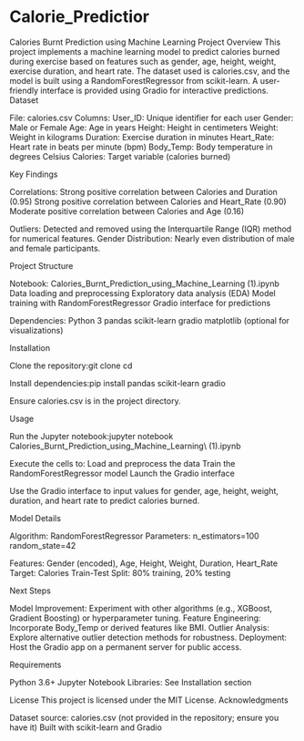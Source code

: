 # Calorie_Predictior
Calories Burnt Prediction using Machine Learning
Project Overview
This project implements a machine learning model to predict calories burned during exercise based on features such as gender, age, height, weight, exercise duration, and heart rate. The dataset used is calories.csv, and the model is built using a RandomForestRegressor from scikit-learn. A user-friendly interface is provided using Gradio for interactive predictions.
Dataset

File: calories.csv
Columns:
User_ID: Unique identifier for each user
Gender: Male or Female
Age: Age in years
Height: Height in centimeters
Weight: Weight in kilograms
Duration: Exercise duration in minutes
Heart_Rate: Heart rate in beats per minute (bpm)
Body_Temp: Body temperature in degrees Celsius
Calories: Target variable (calories burned)



Key Findings

Correlations:
Strong positive correlation between Calories and Duration (0.95)
Strong positive correlation between Calories and Heart_Rate (0.90)
Moderate positive correlation between Calories and Age (0.16)


Outliers: Detected and removed using the Interquartile Range (IQR) method for numerical features.
Gender Distribution: Nearly even distribution of male and female participants.

Project Structure

Notebook: Calories_Burnt_Prediction_using_Machine_Learning (1).ipynb
Data loading and preprocessing
Exploratory data analysis (EDA)
Model training with RandomForestRegressor
Gradio interface for predictions


Dependencies:
Python 3
pandas
scikit-learn
gradio
matplotlib (optional for visualizations)



Installation

Clone the repository:git clone <repository-url>
cd <repository-directory>


Install dependencies:pip install pandas scikit-learn gradio


Ensure calories.csv is in the project directory.

Usage

Run the Jupyter notebook:jupyter notebook Calories_Burnt_Prediction_using_Machine_Learning\ (1).ipynb


Execute the cells to:
Load and preprocess the data
Train the RandomForestRegressor model
Launch the Gradio interface


Use the Gradio interface to input values for gender, age, height, weight, duration, and heart rate to predict calories burned.

Model Details

Algorithm: RandomForestRegressor
Parameters:
n_estimators=100
random_state=42


Features: Gender (encoded), Age, Height, Weight, Duration, Heart_Rate
Target: Calories
Train-Test Split: 80% training, 20% testing

Next Steps

Model Improvement: Experiment with other algorithms (e.g., XGBoost, Gradient Boosting) or hyperparameter tuning.
Feature Engineering: Incorporate Body_Temp or derived features like BMI.
Outlier Analysis: Explore alternative outlier detection methods for robustness.
Deployment: Host the Gradio app on a permanent server for public access.

Requirements

Python 3.6+
Jupyter Notebook
Libraries: See Installation section

License
This project is licensed under the MIT License.
Acknowledgments

Dataset source: calories.csv (not provided in the repository; ensure you have it)
Built with scikit-learn and Gradio

